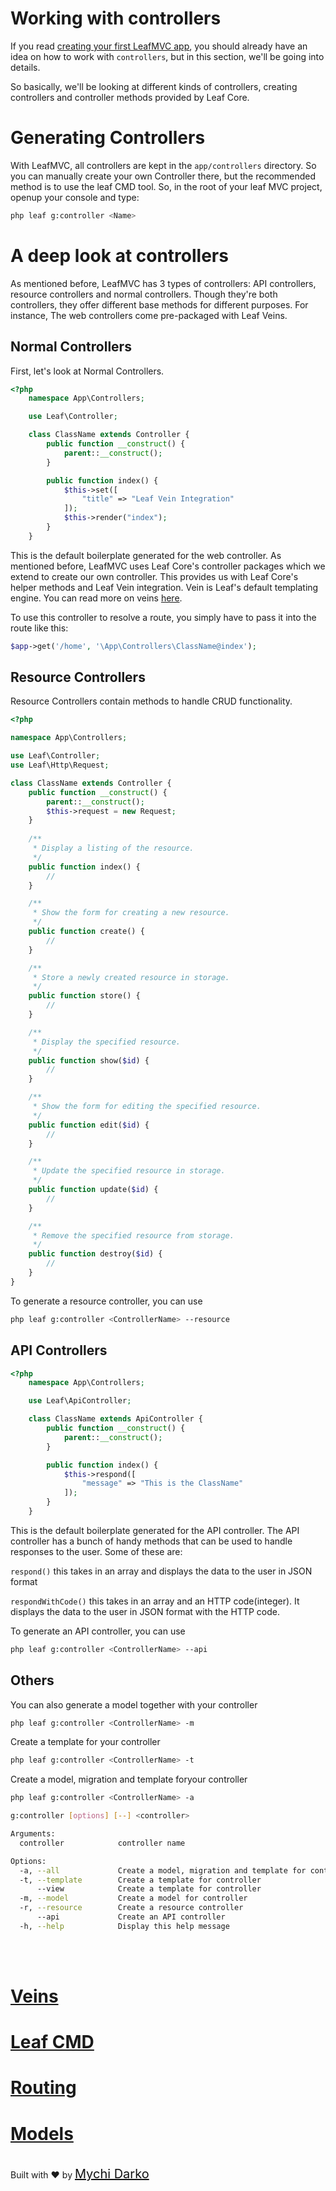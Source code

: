 # Working with controllers

If you read [creating your first LeafMVC app](/first-app/), you should already have an idea on how to work with `controllers`, but in this section, we'll be going into details.

So basically, we'll be looking at different kinds of controllers, creating controllers and controller methods provided by Leaf Core.

# Generating Controllers

With LeafMVC, all controllers are kept in the `app/controllers` directory. So you can manually create your own Controller there, but the recommended method is to use the leaf CMD tool. So, in the root of your leaf MVC project, openup your console and type:
```bash
php leaf g:controller <Name>
```

# A deep look at controllers

As mentioned before, LeafMVC has 3 types of controllers: API controllers, resource controllers and normal controllers. Though they're both controllers,  they offer different base methods for different purposes. For instance, The web controllers come pre-packaged with Leaf Veins.

## Normal Controllers

First, let's look at Normal Controllers.
```php
<?php
    namespace App\Controllers;

    use Leaf\Controller;

    class ClassName extends Controller {
        public function __construct() {
            parent::__construct();
        }

        public function index() {
            $this->set([
                "title" => "Leaf Vein Integration"
            ]);
            $this->render("index");
        }
    }
```
This is the default boilerplate generated for the web controller. As mentioned before, LeafMVC uses Leaf Core's controller packages which we extend to create our own controller. This provides us with Leaf Core's helper methods and Leaf Vein integration. Vein is Leaf's  default templating engine. You can read more on veins [here](/veins/).


To use this controller to resolve a route, you simply have to pass it into the route like this:

```php
$app->get('/home', '\App\Controllers\ClassName@index');
```

## Resource Controllers

Resource Controllers contain methods to handle CRUD functionality.

```php
<?php

namespace App\Controllers;

use Leaf\Controller;
use Leaf\Http\Request;

class ClassName extends Controller {
    public function __construct() {
        parent::__construct();
        $this->request = new Request;
    }
    
    /**
     * Display a listing of the resource.
     */
    public function index() {
        //
    }

    /**
     * Show the form for creating a new resource.
     */
    public function create() {
        //
    }

    /**
     * Store a newly created resource in storage.
     */
    public function store() {
        //
    }

    /**
     * Display the specified resource.
     */
    public function show($id) {
        //
    }

    /**
     * Show the form for editing the specified resource.
     */
    public function edit($id) {
        //
    }

    /**
     * Update the specified resource in storage.
     */
    public function update($id) {
        //
    }

    /**
     * Remove the specified resource from storage.
     */
    public function destroy($id) {
        //
    }
}
```

To generate a resource controller, you can use

```bash
php leaf g:controller <ControllerName> --resource
```

## API Controllers

```php
<?php
    namespace App\Controllers;

    use Leaf\ApiController;

    class ClassName extends ApiController {
        public function __construct() {
            parent::__construct();
        }

        public function index() {
            $this->respond([
				"message" => "This is the ClassName"
			]);
        }
    }
```
This is the default boilerplate generated for the API controller. The API controller has a bunch of handy methods that can be used to handle responses to the user. Some of these are:


`respond()` this takes in an array and displays the data to the user in JSON format


`respondWithCode()` this takes in an array and an HTTP code(integer). It displays the data to the user in JSON format with the HTTP code.

To generate an API controller, you can use
```bash
php leaf g:controller <ControllerName> --api
```

## Others
You can also generate a model together with your controller
```bash
php leaf g:controller <ControllerName> -m
```

Create a template for your controller
```bash
php leaf g:controller <ControllerName> -t
```

Create a model, migration and template foryour  controller
```bash
php leaf g:controller <ControllerName> -a
```


```bash 
g:controller [options] [--] <controller>

Arguments:
  controller            controller name

Options:
  -a, --all             Create a model, migration and template for controller
  -t, --template        Create a template for controller
      --view            Create a template for controller
  -m, --model           Create a model for controller
  -r, --resource        Create a resource controller
      --api             Create an API controller
  -h, --help            Display this help message
```
<br>
<br>

# <a href="#/veins/">Veins</a>
# <a href="#/cmd/">Leaf CMD</a>
# <a href="#/routing/">Routing</a>
# <a href="#/models/">Models</a>

<br>
Built with ❤ by <a href="https://mychi.netlify.com" style="font-size: 20px; color: #111;" target="_blank">Mychi Darko</a>